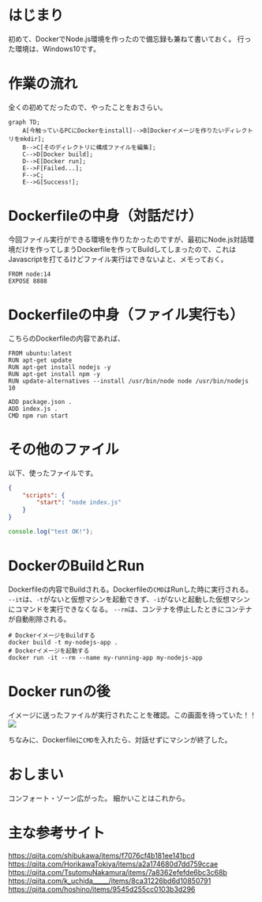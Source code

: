 # はじまり
初めて、DockerでNode.js環境を作ったので備忘録も兼ねて書いておく。
行った環境は、Windows10です。

# 作業の流れ
全くの初めてだったので、やったことをおさらい。
```mermaid
graph TD;
	A[今触っているPCにDockerをinstall]-->B[Dockerイメージを作りたいディレクトリをmkdir];
	B-->C[そのディレクトリに構成ファイルを編集];
	C-->D[Docker build];
	D-->E[Docker run];
	E-->F[Failed...];
	F-->C;
	E-->G[Success!];
```

# Dockerfileの中身（対話だけ）
今回ファイル実行ができる環境を作りたかったのですが、最初にNode.js対話環境だけを作ってしまうDockerfileを作ってBuildしてしまったので、これはJavascriptを打てるけどファイル実行はできないよと、メモっておく。
~~~Bash:Dockerfile
FROM node:14
EXPOSE 8888
~~~

# Dockerfileの中身（ファイル実行も）
こちらのDockerfileの内容であれば、
~~~Bash:Dockerfile
FROM ubuntu:latest
RUN apt-get update
RUN apt-get install nodejs -y
RUN apt-get install npm -y
RUN update-alternatives --install /usr/bin/node node /usr/bin/nodejs 10

ADD package.json .
ADD index.js .
CMD npm run start
~~~

# その他のファイル
以下、使ったファイルです。
~~~json:package.json
{
    "scripts": {
        "start": "node index.js"
    }
}
~~~

~~~javascript:index.js
console.log("test OK!");
~~~

# DockerのBuildとRun
Dockerfileの内容でBuildされる。Dockerfileの`CMD`はRunした時に実行される。
`--it`は、`-t`がないと仮想マシンを起動できず、`-i`がないと起動した仮想マシンにコマンドを実行できなくなる。
`--rm`は、コンテナを停止したときにコンテナが自動削除される。
~~~Bash:Command Prompt
# DockerイメージをBuildする
docker build -t my-nodejs-app .
# Dockerイメージを起動する
docker run -it --rm --name my-running-app my-nodejs-app
~~~

# Docker runの後
イメージに送ったファイルが実行されたことを確認。この画面を待っていた！！
![](https://storage.googleapis.com/zenn-user-upload/77d856095d46-20220102.png)

ちなみに、Dockerfileに`CMD`を入れたら、対話せずにマシンが終了した。

# おしまい
コンフォート・ゾーン広がった。
細かいことはこれから。

# 主な参考サイト
https://qiita.com/shibukawa/items/f7076cf4b181ee141bcd
https://qiita.com/HorikawaTokiya/items/a2a174680d7dd759ccae
https://qiita.com/TsutomuNakamura/items/7a8362efefde6bc3c68b
https://qiita.com/k_uchida_____/items/8ca31226bd6d10850791
https://qiita.com/hoshino/items/9545d255cc0103b3d296

